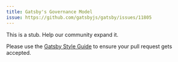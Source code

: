 ```yaml
---
title: Gatsby's Governance Model
issue: https://github.com/gatsbyjs/gatsby/issues/11805
---
```


This is a stub. Help our community expand it.

Please use the [Gatsby Style Guide](/contributing/gatsby-style-guide/) to ensure your pull request gets accepted.
